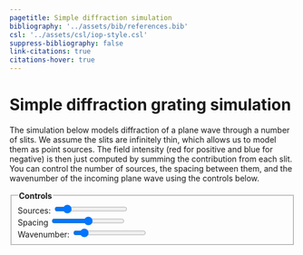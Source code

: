 ```yaml
---
pagetitle: Simple diffraction simulation
bibliography: '../assets/bib/references.bib'
csl: '../assets/csl/iop-style.csl'
suppress-bibliography: false
link-citations: true
citations-hover: true
---
```


# Simple diffraction grating simulation

The simulation below models diffraction of a plane wave through a number of slits.
We assume the slits are infinitely thin, which allows us to model them as point sources.
The field intensity (red for positive and blue for negative) is then just computed by summing the contribution from each slit.
You can control the number of sources, the spacing between them, and the wavenumber of the incoming plane wave using the controls below.

<div class="centered-block">
<div class="controls">
<fieldset>
    <legend><b>Controls</b></legend>
    <div>
        <label for="sources_input">Sources: <output id="sources_output"/></label>
        <input type="range" id="sources_input" min="1" max="16" value="3" step="1" autocomplete="off"/>
    </div>
    <div>
        <label for="spacing_input">Spacing</label>
        <input type="range" id="spacing_input" min="0" max="1" value="0.5" step="any" autocomplete="off"/>
    </div>
    <div>
        <label for="wavenumber_input">Wavenumber: <output id="wavenumber_output"/></label>
        <input type="range" id="wavenumber_input" min="1" max="64" value="8" step="any" autocomplete="off"/>
    </div>
</fieldset>
</div>

<canvas id="canvas" width=1000 height=1200></canvas>
</div>

<script src = "../scripts/webgl.js"></script>
<script>
// Get the webgl rendering context
var gl = canvas.getContext('webgl');


// vertex shader
var vshader = `
attribute vec4 position;
void main() {
    gl_Position = position;
}
`;

// fragment shader
var fshader = `
precision highp float;

uniform float width;
uniform float height;
#define PI 3.141592653589
float timefreq = 100.0;
uniform float time;

#define RED vec3(162., 30., 37.) / 256.0;
#define BLUE vec3(11., 102., 188.) / 256.0;
#define WHITE vec3(1.0, 1.0, 1.0)
#define MIN_DIST 0.0125
#define BLUR_RADIUS 1.05
#define SLIT_HEIGHT 0.02

#define MAX_SOURCES 16
vec2 positions[16];

uniform int num_slits;
uniform float spacing;
uniform float wavenumber;

float wave_amplitude(vec2 pos, vec2 sourcePos, float t) {
    float r = distance(pos, sourcePos) / width;
    return sin(t - 2.0*PI * wavenumber * r);
}

void main () {

    // position sources
    if (num_slits == 1) {
        positions[0] = vec2(0, -0.5 * height);
    } else {
        float increment = spacing / float(num_slits-1);
        for (int i = 0; i < MAX_SOURCES; i++) {
            if (i >= num_slits) {break;}
            positions[i].x = (-0.5 * spacing + float(i)*increment) * width;
            positions[i].y = -0.5 * height;
        }
    }

    vec2 pos = gl_FragCoord.xy - vec2(width/2.0, height/2.0);
    float f = 0.0;

    float min_distance = width * height;
    for (int i = 0; i < MAX_SOURCES; i++) {
        if (i >= num_slits) {break;}
        f += wave_amplitude(pos, positions[i], time);
        min_distance = min(min_distance, distance(pos, positions[i])/width);
    }
    f /= float(num_slits);

    vec3 color;
    if (f > 0.0) {
        color = RED;
    } else {
        color = BLUE;
    }
    float t = clamp(pow(abs(f), 2.2) * 1.2, 0.0, 1.0);
    color *= t;
    float cutoff = BLUR_RADIUS * MIN_DIST;
    if (min_distance < MIN_DIST) {
        color = WHITE;
    } else if (min_distance < cutoff) {
        t = (min_distance - MIN_DIST) / (cutoff - MIN_DIST);
        color = (1.0 - t) * WHITE + t * color;
    }
    gl_FragColor = vec4(color, 1.0);
}
`;

// Controls
var time = 0.0;
var dt = 0.1;

// Compile program
var program = compile(gl, vshader, fshader);

// Send canvas size to shader
var width = canvas.width;
var height = canvas.height;
var widthLoc = gl.getUniformLocation(program, 'width');
var heightLoc = gl.getUniformLocation(program, 'height');
var timeLoc = gl.getUniformLocation(program, 'time');
gl.uniform1f(widthLoc, width);
gl.uniform1f(heightLoc, height);

// Set controls
var spacing_input = document.querySelector("#spacing_input");
set_spacing = (val) => {
    gl.uniform1f(gl.getUniformLocation(program, 'spacing'), val);
}
spacing_input.addEventListener("input", (event) => {set_spacing(event.target.value)});
set_spacing(spacing_input.value);

var wavenumber_input = document.querySelector("#wavenumber_input");
var wavenumber_output = document.querySelector("#wavenumber_output");
set_wavenumber = (val) => {
    wavenumber_output.textContent = Math.round(10*val)/10;
    gl.uniform1f(gl.getUniformLocation(program, 'wavenumber'), val);
}
wavenumber_input.addEventListener("input", (event) => {set_wavenumber(event.target.value)});
set_wavenumber(wavenumber_input.value);

var sources_input = document.querySelector("#sources_input");
var sources_output = document.querySelector("#sources_output");
set_sources = (val) => {
    sources_output.textContent = val;
    gl.uniform1i(gl.getUniformLocation(program, 'num_slits'), val);
}
sources_input.addEventListener("input", (event) => {set_sources(event.target.value)});
set_sources(sources_input.value);

// Define vertices and colors
var verticesColors = new Float32Array([
   //x ,  y,    z,  
    -1.0, -1.0, 0.0, 
    -1.0,  1.0, 0.0, 
     1.0,  1.0, 0.0, 
     1.0, -1.0, 0.0,
]);
  
// Save the number of vertices (3)
var n = 4;

// Get the size of each float in bytes (4)
var fsize = verticesColors.BYTES_PER_ELEMENT;
var stride = 3 * fsize;

// Create a buffer object
createBuffer(gl, verticesColors);

// Bind the attribute position to the 1st, 2nd and 3rd floats in every chunk of 6 floats in the buffer
setAttrib(gl, program, 'position', 3, gl.FLOAT, stride, 0);

const interval = setInterval(() => {
    // Set the clear color
    gl.clearColor(0.0, 0.0, 0.0, 1.0);

    // Clear canvas
    gl.clear(gl.COLOR_BUFFER_BIT);

    // Update time and draw
    time += dt;
    gl.uniform1f(timeLoc, time);
    gl.drawArrays(gl.TRIANGLE_FAN, 0, n);
}, 10);

</script>
